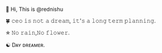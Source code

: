 👋 Hi, This is @rednishu

🍀 𝚌𝚎𝚘 𝚒𝚜 𝚗𝚘𝚝 𝚊 𝚍𝚛𝚎𝚊𝚖, 𝚒𝚝'𝚜 𝚊 𝚕𝚘𝚗𝚐 𝚝𝚎𝚛𝚖 𝚙𝚕𝚊𝚗𝚗𝚒𝚗𝚐.

✯ 𝙽𝚘 𝚛𝚊𝚒𝚗,𝙽𝚘 𝚏𝚕𝚘𝚠𝚎𝚛.

☯ Dᴀʏ ᴅʀᴇᴀᴍᴇʀ.
<!---
rednishu/rednishu is a ✨ special ✨ repository because its `README.md` (this file) appears on your GitHub profile.
You can click the Preview link to take a look at your changes.
--->
